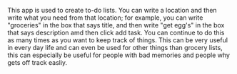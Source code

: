 This app is used to create to-do lists. You can write a location and then write what you need from that location; for example, you can write "groceries" in the box that says title, and then write "get egg's" in the box that says description amd then click add task. You can continue to do this as many times as you want to keep track of things. This can be very useful in every day life and can even be used for other things than grocery lists, this can especially be useful for people with bad memories and people why gets off track easliy.
